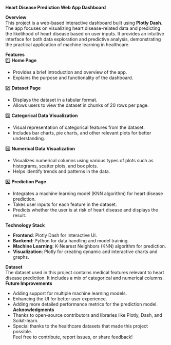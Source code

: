 **Heart Disease Prediction Web App Dashboard**  

**Overview**  
This project is a web-based interactive dashboard built using **Plotly Dash**. The app focuses on visualizing heart disease-related data and predicting the likelihood of heart disease based on user inputs. It provides an intuitive interface for both data exploration and predictive analysis, demonstrating the practical application of machine learning in healthcare.

**Features**  
1️⃣ **Home Page**  
- Provides a brief introduction and overview of the app.  
- Explains the purpose and functionality of the dashboard.  

2️⃣ **Dataset Page**  
- Displays the dataset in a tabular format.  
- Allows users to view the dataset in chunks of 20 rows per page.  

3️⃣ **Categorical Data Visualization**  
- Visual representation of categorical features from the dataset.  
- Includes bar charts, pie charts, and other relevant plots for better understanding.

4️⃣ **Numerical Data Visualization**  
- Visualizes numerical columns using various types of plots such as histograms, scatter plots, and box plots.  
- Helps identify trends and patterns in the data.  

5️⃣ **Prediction Page**  
- Integrates a machine learning model (KNN algorithm) for heart disease prediction.  
- Takes user inputs for each feature in the dataset.  
- Predicts whether the user is at risk of heart disease and displays the result.  

**Technology Stack**  
- **Frontend**: Plotly Dash for interactive UI.  
- **Backend**: Python for data handling and model training.  
- **Machine Learning**: K-Nearest Neighbors (KNN) algorithm for prediction.  
- **Visualization**: Plotly for creating dynamic and interactive charts and graphs.  

**Dataset**  
The dataset used in this project contains medical features relevant to heart disease prediction. It includes a mix of categorical and numerical columns.  
**Future Improvements**  
- Adding support for multiple machine learning models.  
- Enhancing the UI for better user experience.  
- Adding more detailed performance metrics for the prediction model.   
**Acknowledgments**  
- Thanks to open-source contributors and libraries like Plotly, Dash, and Scikit-learn.  
- Special thanks to the healthcare datasets that made this project possible.  
Feel free to contribute, report issues, or share feedback! 
